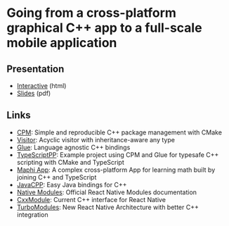 # Going from a cross-platform graphical C++ app to a full-scale mobile application

## Presentation

- [Interactive](interactive/index.html) (html)
- [Slides](slides.pdf) (pdf)

## Links

- [CPM](https://github.com/TheLartians/CPM): Simple and reproducible C++ package management with CMake
- [Visitor](https://github.com/TheLartians/Visitor): Acyclic visitor with inheritance-aware any type
- [Glue](https://github.com/TheLartians/Glue): Language agnostic C++ bindings
- [TypeScriptPP](https://github.com/TheLartians/TypeScriptPP): Example project using CPM and Glue for typesafe C++ scripting with CMake and TypeScript
- [Maphi App](https://maphi.app): A complex cross-platform App for learning math built by joining C++ and TypeScript
- [JavaCPP](https://github.com/bytedeco/javacpp): Easy Java bindings for C++
- [Native Modules](https://reactnative.dev/docs/0.12/native-modules-ios): Official React Native Modules documentation
- [CxxModule](https://github.com/facebook/react-native/blob/master/ReactCommon/cxxreact/SampleCxxModule.cpp): Current C++ interface for React Native
- [TurboModules](https://github.com/react-native-community/discussions-and-proposals/issues/40): New React Native Architecture with better C++ integration
